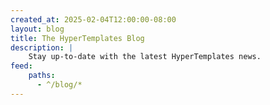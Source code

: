 ```yaml
---
created_at: 2025-02-04T12:00:00-08:00
layout: blog
title: The HyperTemplates Blog
description: |
    Stay up-to-date with the latest HyperTemplates news.
feed:
    paths:
      - ^/blog/*
---
```


